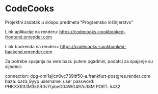 # CodeCooks
Projektni zadatak u sklopu predmeta "Programsko inžinjerstvo"

Link aplikacije na renderu: https://codecooks-cookbooked-frontend.onrender.com

Link backenda na renderu: https://codecooks-cookbooked-backend.onrender.com


Za potrebe spajanja na web bazu putem pgadmin, podatci za spajanje su sljedeci:

connection: dpg-cml1sjicn0vc739ltf50-a.frankfurt-postgres.render.com
baza: baza_9yyp
username: user
password: PHKXXR33M3kSR0vYtpbeD04WG497o38M
PORT: 5432
